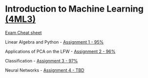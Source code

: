 # Introduction to Machine Learning [(4ML3)](https://experts.mcmaster.ca/display/award-introduction-to-machine-learning-compsci-4ml3)

[Exam Cheat sheet](https://github.com/tdh424/CoputerscienceEconomics/blob/Introduction-to-Machine-Learning/ML%20cheat%20sheet.pdf)

Linear Algebra and Python - [Assignment 1 - 95%](https://github.com/tdh424/CoputerscienceEconomics/blob/Introduction-to-Machine-Learning/ML%20assignment%20with%20code.pdf)

Applications of PCA on the LFW - [Assignment 2 - 96%](https://github.com/tdh424/CoputerscienceEconomics/blob/Introduction-to-Machine-Learning/400550580%20(1).ipynb)

Classification - [Assignment 3 - 97%](https://github.com/tdh424/CoputerscienceEconomics/blob/Introduction-to-Machine-Learning/Copy_of_Fall23_4ML3_A3_Questions.ipynb)

Neural Networks - [Assignment 4 - TBD](https://github.com/tdh424/CoputerscienceEconomics/blob/Introduction-to-Machine-Learning/4ML3_F23_A4%20(1).ipynb)
